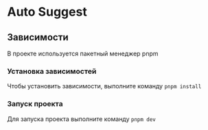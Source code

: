 # Auto Suggest 

## Зависимости
В проекте используется пакетный менеджер pnpm

### Установка зависимостей
Чтобы установить зависимости, выполните команду `pnpm install`

### Запуск проекта
Для запуска проекта выполните команду `pnpm dev`
